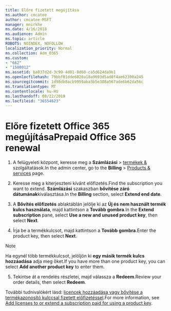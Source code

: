 ```yaml
---
title: Előre fizetett megújítása
ms.author: cmcatee
author: cmcatee-MSFT
manager: mnirkhe
ms.date: 4/16/2018
ms.audience: Admin
ms.topic: article
ROBOTS: NOINDEX, NOFOLLOW
localization_priority: Normal
ms.collection: Adm_O365
ms.custom:
- "662"
- "1500012"
ms.assetid: ba037d2d-3c99-4d01-8d60-ca5d624da9b1
ms.openlocfilehash: 79bbf01dde6020a18a9693d5ad0f4ae62390a245
ms.sourcegitcommit: 1d98db8acb9959aba3b5e308a567ade6b62da56c
ms.translationtype: MT
ms.contentlocale: hu-HU
ms.lasthandoff: 08/22/2019
ms.locfileid: "36554623"
---
```

# <a name="prepaid-office-365-renewal"></a><span data-ttu-id="84666-102">Előre fizetett Office 365 megújítása</span><span class="sxs-lookup"><span data-stu-id="84666-102">Prepaid Office 365 renewal</span></span>

1. <span data-ttu-id="84666-103">A felügyeleti központ, keresse meg a **Számlázási** \> [termékek &](https://go.microsoft.com/fwlink/p/?linkid=842054) szolgáltatások.</span><span class="sxs-lookup"><span data-stu-id="84666-103">In the admin center, go to the **Billing** \> [Products & services](https://go.microsoft.com/fwlink/p/?linkid=842054) page.</span></span>

2. <span data-ttu-id="84666-104">Keresse meg a kiterjeszteni kívánt előfizetés.</span><span class="sxs-lookup"><span data-stu-id="84666-104">Find the subscription you want to extend.</span></span> <span data-ttu-id="84666-105">**Számlázási** szakaszban **bővítése záró dátumának**kiválasztása.</span><span class="sxs-lookup"><span data-stu-id="84666-105">In the **Billing** section, select **Extend end date**.</span></span>

3. <span data-ttu-id="84666-106">A **Bővítés előfizetés** ablaktáblán jelölje ki az **Új és nem használt termék kulcs használata**, majd kattintson a **Tovább gombra**.</span><span class="sxs-lookup"><span data-stu-id="84666-106">In the **Extend subscription** pane, select **Use a new and unused product key**, then select **Next**.</span></span>

4. <span data-ttu-id="84666-107">Írja be a termékkulcsot, majd kattintson a **Tovább gombra**.</span><span class="sxs-lookup"><span data-stu-id="84666-107">Enter the product key, then select **Next**.</span></span>

> [!NOTE]
> <span data-ttu-id="84666-108">Ha egynél több termékkulcsot, jelöljön ki **egy másik termék kulcs hozzáadása** adja meg őket.</span><span class="sxs-lookup"><span data-stu-id="84666-108">If you have more than one product key, you can select **Add another product key** to enter them.</span></span>

5. <span data-ttu-id="84666-109">Tekintse át a rendelés részletei, majd válassza a **Redeem**.</span><span class="sxs-lookup"><span data-stu-id="84666-109">Review your order details, then select **Redeem**.</span></span>

<span data-ttu-id="84666-110">További tudnivalókért lásd: [licencek hozzáadása vagy bővítése a termékazonosító kulccsal fizetett előfizetéssel](https://docs.microsoft.com/office365/admin/misc/add-licenses-using-product-key).</span><span class="sxs-lookup"><span data-stu-id="84666-110">For more information, see [Add licenses to or extend a subscription paid for using a product key](https://docs.microsoft.com/office365/admin/misc/add-licenses-using-product-key).</span></span>